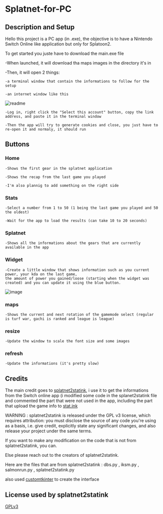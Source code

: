 # Splatnet-for-PC
## Description and Setup
Hello this project is a PC app (in .exe), the objective is to have a Nintendo Switch Online like application but only for Splatoon2.

To get started you juste have to download the main.exe file

-When launched, it will download tha maps images in the directory it's in

-Then, it will open 2 things:

	-a terminal window that contain the informations to follow for the setup
	
	-an internet window like this
	
![readme](https://user-images.githubusercontent.com/85625458/188690806-5cd576f5-58a2-4187-96db-c73529d05729.png)

	-Log in, right click the "Select this account" button, copy the link address, and paste it in the terminal window
	
	-Then the app will try to generate cookies and close, you just have to re-open it and normaly, it should run 
	
## Buttons

### Home

	-Shows the first gear in the splatnet application
	
	-Shows the recap from the last game you played
	
	-I'm also plannig to add something on the right side
	
### Stats

	-Select a number from 1 to 50 (1 being the last game you played and 50 the oldest)
	
	-Wait for the app to load the results (can take 10 to 20 seconds)
	
### Splatnet

	-Shows all the informations about the gears that are currently available in the app
	
### Widget

	-Create a little window that shows information such as you current power, your kda on the last game, 
	the amount of power you gained/loose (starting when the widget was created) and you can update it using the blue button.
	
![image](https://user-images.githubusercontent.com/85625458/188693810-f0cdd353-ecf8-43e2-b113-fe339e028b6b.png)
	
### maps

	-Shows the current and next rotation of the gamemode select (regular is turf war, gachi is ranked and league is league)
	
### resize

	-Update the window to scale the font size and some images
	
### refresh

	-Update the informations (it's pretty slow)
	
## Credits

The main credit goes to [splatnet2statink](https://github.com/frozenpandaman/splatnet2statink), i use it to get the informations from the Switch online app 
(i modified some code in the splanet2statink file and commented the part that were not used in the app, including the part that upload the game info to 
[stat.ink](https://stat.ink/) 

WARNING : splatnet2statink is released under the GPL v3 license, which requires attribution: you must disclose the source of any code you're using as a 
basis, i.e. give credit, explicitly state any significant changes, and also release your project under the same terms.
	
If you want to make any modification on the code that is not from splatnet2statink, you can.

Else please reach out to the creators of splatnet2statink.

Here are the files that are from splatnet2statink : dbs.py , iksm.py , salmonrun.py , splatnet2statink.py
	
also used [customtkinter](https://github.com/TomSchimansky/CustomTkinter) to create the interface
	
## License used by splatnet2statink 

[GPLv3](https://www.gnu.org/licenses/gpl-3.0.html)
